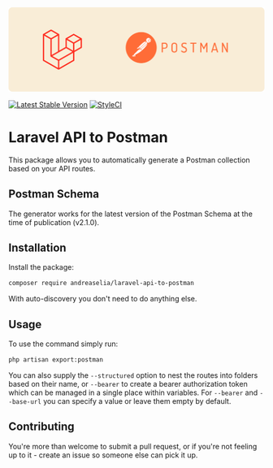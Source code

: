 ![Laravel API to Postman Header](/header.png)

[![Latest Stable Version](https://poser.pugx.org/andreaselia/laravel-api-to-postman/v)](//packagist.org/packages/andreaselia/laravel-api-to-postman)
[![StyleCI](https://github.styleci.io/repos/323709695/shield?branch=master)](https://github.styleci.io/repos/323709695?branch=master)

# Laravel API to Postman

This package allows you to automatically generate a Postman collection based on your API routes.

## Postman Schema

The generator works for the latest version of the Postman Schema at the time of publication (v2.1.0).

## Installation

Install the package:

```bash
composer require andreaselia/laravel-api-to-postman
```

With auto-discovery you don't need to do anything else.

## Usage

To use the command simply run:

```bash
php artisan export:postman
```

You can also supply the `--structured` option to nest the routes into folders based on their name, or `--bearer` to create a bearer authorization token which can be managed in a single place within variables. For `--bearer` and `--base-url` you can specify a value or leave them empty by default.

## Contributing

You're more than welcome to submit a pull request, or if you're not feeling up to it - create an issue so someone else can pick it up.

